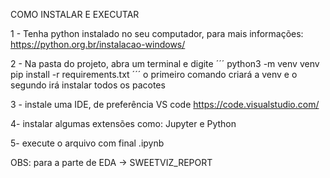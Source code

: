 COMO INSTALAR E EXECUTAR

1 - Tenha python instalado no seu computador, para mais informações:
https://python.org.br/instalacao-windows/

2 - Na pasta do projeto, abra um terminal e digite
´´´
python3 -m venv venv
pip install -r requirements.txt
´´´
o primeiro comando criará a venv e o segundo irá instalar todos os pacotes

3 - instale uma IDE, de preferência VS code
https://code.visualstudio.com/

4- instalar algumas extensões como: Jupyter e Python 

5- execute o arquivo com final .ipynb

OBS:
para a parte de EDA -> SWEETVIZ_REPORT

